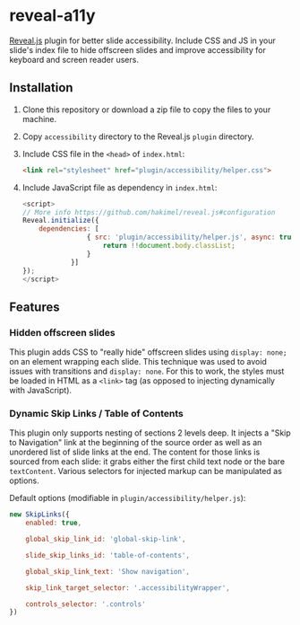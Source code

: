 # reveal-a11y
[Reveal.js](https://github.com/hakimel/reveal.js/) plugin for better slide accessibility. Include CSS and JS in your slide's index file to hide offscreen slides and improve accessibility for keyboard and screen reader users.

## Installation
1. Clone this repository or download a zip file to copy the files to your machine. 
	
1. Copy `accessibility` directory to the Reveal.js `plugin` directory.
	
1. Include CSS file in the `<head>` of `index.html`:
	
	```html
	<link rel="stylesheet" href="plugin/accessibility/helper.css">
	```
	
1. Include JavaScript file as dependency in `index.html`:
	
	```javascript
	<script>
	// More info https://github.com/hakimel/reveal.js#configuration
	Reveal.initialize({
		dependencies: [
                    { src: 'plugin/accessibility/helper.js', async: true, condition: function() { 
                    	return !!document.body.classList; 
                    } 
                }]
	});
	</script>
	```

## Features

### Hidden offscreen slides

This plugin adds CSS to "really hide" offscreen slides using `display: none;` on an element wrapping each slide. This technique was used to avoid issues with transitions and `display: none`. For this to work, the styles must be loaded in HTML as a `<link>` tag (as opposed to injecting dynamically with JavaScript).

### Dynamic Skip Links / Table of Contents 

This plugin only supports nesting of sections 2 levels deep. It injects a "Skip to Navigation" link at the beginning of the source order as well as an unordered list of slide links at the end. The content for those links is sourced from each slide: it grabs either the first child text node or the bare `textContent`. Various selectors for injected markup can be manipulated as options.

Default options (modifiable in `plugin/accessibility/helper.js`):

```javascript
new SkipLinks({
	enabled: true,

	global_skip_link_id: 'global-skip-link',

	slide_skip_links_id: 'table-of-contents',

	global_skip_link_text: 'Show navigation',

	skip_link_target_selector: '.accessibilityWrapper',

	controls_selector: '.controls'
})
```
